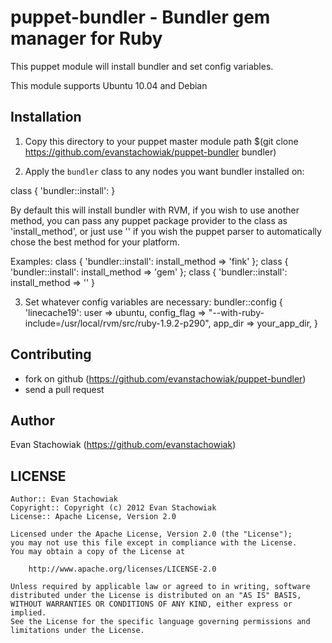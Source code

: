 puppet-bundler - Bundler gem manager for Ruby
==========================================

This puppet module will install bundler and set config 
variables.

This module supports Ubuntu 10.04 and Debian

Installation
------------

1. Copy this directory to your puppet master module path $(git clone
https://github.com/evanstachowiak/puppet-bundler bundler)

2. Apply the `bundler` class to any nodes you want bundler installed on:

  class { 'bundler::install': }

   By default this will install bundler with RVM, if you wish to use another
   method, you can pass any puppet package provider to the class as
   'install_method', or just use '' if you wish the puppet parser to
   automatically chose the best method for your platform.

  Examples: class { 'bundler::install': install_method => 'fink' }; 
            class { 'bundler::install': install_method => 'gem' }; 
            class { 'bundler::install': install_method => '' }

3. Set whatever config variables are necessary: 
   bundler::config { 'linecache19':
    user        => ubuntu,
    config_flag => "--with-ruby-include=/usr/local/rvm/src/ruby-1.9.2-p290",
    app_dir     => your_app_dir,
  }


Contributing
------------

- fork on github (https://github.com/evanstachowiak/puppet-bundler)
- send a pull request

Author
------
Evan Stachowiak (https://github.com/evanstachowiak)

LICENSE
-------

    Author:: Evan Stachowiak
    Copyright:: Copyright (c) 2012 Evan Stachowiak
    License:: Apache License, Version 2.0

    Licensed under the Apache License, Version 2.0 (the "License");
    you may not use this file except in compliance with the License.
    You may obtain a copy of the License at

        http://www.apache.org/licenses/LICENSE-2.0

    Unless required by applicable law or agreed to in writing, software
    distributed under the License is distributed on an "AS IS" BASIS,
    WITHOUT WARRANTIES OR CONDITIONS OF ANY KIND, either express or implied.
    See the License for the specific language governing permissions and
    limitations under the License.

